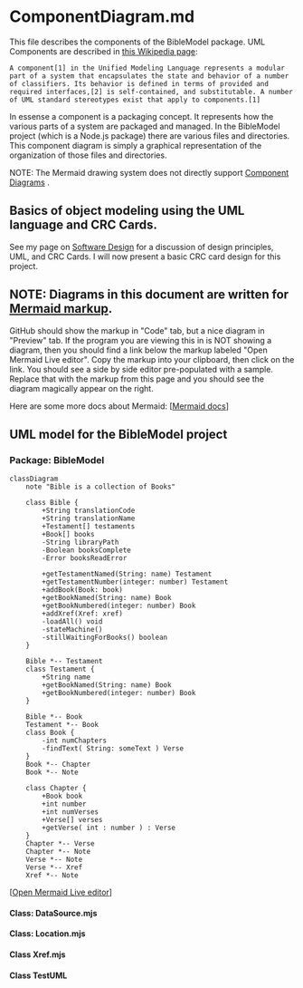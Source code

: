 # ComponentDiagram.md
This file describes the components of the BibleModel package.
UML Components are described in [this Wikipedia page](https://en.wikipedia.org/wiki/Component_(UML)): 

    A component[1] in the Unified Modeling Language represents a modular part of a system that encapsulates the state and behavior of a number of classifiers. Its behavior is defined in terms of provided and required interfaces,[2] is self-contained, and substitutable. A number of UML standard stereotypes exist that apply to components.[1]

In essense a component is a packaging concept.  It represents how the various parts of a system are packaged and managed.
In the BibleModel project (which is a Node.js package) there are various files and directories.
This component diagram is simply a graphical representation of the organization of those files and directories. 

NOTE: The Mermaid drawing system does not directly support [Component Diagrams](https://en.wikipedia.org/wiki/Component_diagram) .

## Basics of object modeling using the UML language and CRC Cards.
See my page on [Software Design](https://michaelkentburns.com/index.php/software-design/) for a discussion of design principles, UML, and CRC Cards.
I will now present a basic CRC card design for this project.

## NOTE: Diagrams in this document are written for <a href="https://mermaid.js.org/">Mermaid markup</a>.

GitHub should show the markup in "Code" tab, but a nice diagram in "Preview" tab.
If the program you are viewing this in is NOT showing a diagram, then you should find a link below 
the markup labeled "Open Mermaid Live editor".   Copy the markup into your clipboard, then click on the link.
You should see a side by side editor pre-populated with a sample.   Replace that with the markup from this
page and you should see the diagram magically appear on the right.   

Here are some more docs about Mermaid:  [<a href="https://mermaid.js.org/syntax/classDiagram.html">Mermaid docs</a>]

## UML model for the BibleModel project

### Package: BibleModel 
```mermaid
classDiagram
    note "Bible is a collection of Books"
   
    class Bible {
        +String translationCode
        +String translationName
        +Testament[] testaments
        +Book[] books
        -String libraryPath
        -Boolean booksComplete
        -Error booksReadError

        +getTestamentNamed(String: name) Testament
        +getTestamentNumber(integer: number) Testament
        +addBook(Book: book)
        +getBookNamed(String: name) Book
        +getBookNumbered(integer: number) Book
        +addXref(Xref: xref)
        -loadAll() void
        -stateMachine() 
        -stillWaitingForBooks() boolean
    }

    Bible *-- Testament
    class Testament {
        +String name
        +getBookNamed(String: name) Book
        +getBookNumbered(integer: number) Book
    }

    Bible *-- Book 
    Testament *-- Book
    class Book {
        -int numChapters
        -findText( String: someText ) Verse
    }
    Book *-- Chapter
    Book *-- Note

    class Chapter {
        +Book book
        +int number
        +int numVerses
        +Verse[] verses
        +getVerse( int : number ) : Verse
    }
    Chapter *-- Verse
    Chapter *-- Note
    Verse *-- Note
    Verse *-- Xref
    Xref *-- Note

```
[<a href="https://mermaid.live/edit#pako:eNpdkTFPwzAQhf-K5QlQ2zQJJG1UBaGWDYmBgYEwXO1LYuTEwXYqlZL_jt02asXm--690zvfgTLFkWaUSTBmI6DS0BTt2lfzkKx-p1PytEO9f1FtdaQkI2ulZNGuVqK1qEtgmOfk7BitSzKdOhg59XuNGgk0RDxed-_IOr6uf8cZ6UhTZ8bvHqS5ub1mr9svZPbjk6DEBlu7AQuXyBkx4gcvDk9cUMJq0XT_YaW0kNK5j-ufAoRzcihaQvLcoN4Jv50vvVxw_xrnD3RCG9QNCO4-8OgpqK1dpoJm7smxhF7agp6kfcfB4jMXVmmalW4tnFDorXrbt4xmVvc4is53GKFUwNF5DtTuO3-sShjrJjLVlqLyvNfS4drazmRB4NuzSti6386YagIjeA3a1rtlEiRRsoAoxiSN4SGOOduGy0UZ3YclT-dhBHQYhj8dc6_I">Open Mermaid Live editor</a>]

#### Class: DataSource.mjs
#### Class: Location.mjs
#### Class Xref.mjs 

#### Class TestUML
